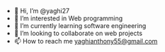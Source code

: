 - 👋 Hi, I’m @yaghi27
- 👀 I’m interested in Web programming
- 🌱 I’m currently learning software engineering
- 💞️ I’m looking to collaborate on web projects
- 📫 How to reach me yaghianthony55@gmail.com

<!---
yaghi27/yaghi27 is a ✨ special ✨ repository because its `README.md` (this file) appears on your GitHub profile.
You can click the Preview link to take a look at your changes.
--->
